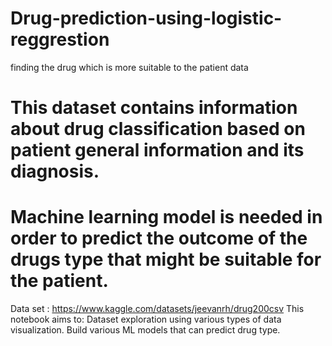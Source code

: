# Drug-prediction-using-logistic-reggrestion
finding the drug which is more suitable to the  patient data 
# This dataset contains information about drug classification based on patient general information and its diagnosis.
# Machine learning model is needed in order to predict the outcome of the drugs type that might be suitable for the patient.
Data set :
https://www.kaggle.com/datasets/jeevanrh/drug200csv
This notebook aims to:
Dataset exploration using various types of data visualization.
Build various ML models that can predict drug type.

